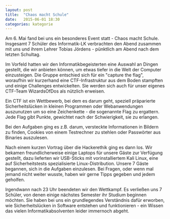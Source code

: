 ```yaml
---
layout: post
title:  "Chaos macht Schule"
date:   2015-06-01 18:30
categories: kategorie
---
```



Am 6. Mai fand bei uns ein besonderes Event statt - Chaos macht Schule.
Insgesamt 7 Schüler des Informatik-LK verbrachten den Abend zusammen mit uns
und ihrem Lehrer Tobias Jördens - pünktlich am Abend nach dem letzten Schultag.

Im Vorfeld hatten wir den Informatikbegeisterten eine Auswahl an Dingen
gestellt, die wir anbieten können, um etwas tiefer in die Welt der Computer
einzusteigen. Die Gruppe entschied sich für ein "capture the flag", woraufhin
wir kurzerhand eine CTF-Infrastruktur aus dem Boden stampften und einige
Challenges entwickelten. Sie werden sich auch für unser eigenes CTF-Team
WizardsOfDos als nützlich erweisen.

Ein CTF ist ein Wettbewerb, bei dem es darum geht, speziell
präparierte Sicherheitslücken in kleinen Programmen oder Webanwendungen
auszunutzen um so eine Zeichenkette - die sogenannte Flag zu ergattern. Jede
Flag gibt Punkte, gewichtet nach der Schwierigkeit, sie zu erlangen.

Bei den Aufgaben ging es z.B. darum, versteckte Informationen in Bildern zu
finden, Cookies von einem Testrechner zu stehlen oder Passwörter aus Binaries
auszulesen.

Nach einem kurzen Vortrag über die Hackerethik ging es dann los. Wir bekamen
freundlicherweise einige Laptops für unsere Gäste zur Verfügung gestellt, dazu
lieferten wir USB-Sticks mit vorinstalliertem Kali Linux, eine auf
Sicherheitstests spezialisierte Linux-Distribution. Unsere 7 Gäste begannen,
sich in die Aufgaben einzulesen. Bei Fragen, oder wenn mal jemand nicht weiter
wusste, haben wir gerne Tipps gegeben und jedem geholfen.

Irgendwann nach 23 Uhr beendeten wir den Wettkampf. Es verließen uns 7 Schüler,
von denen einige nächstes Semester ihr Studium beginnen möchten. Sie haben bei
uns ein grundlegendes Verständnis dafür erworben, wie Sicherheitslücken in
Software entstehen und funktionieren - ein Wissen das vielen
Informatikabsolventen leider immernoch abgeht.

